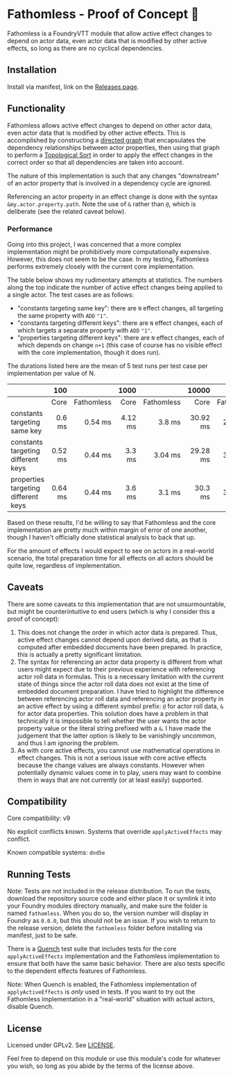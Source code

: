 # Fathomless - Proof of Concept :test_tube:

Fathomless is a FoundryVTT module that allow active effect changes to depend on actor data, even actor data that is modified by other active effects, so long as there are no cyclical dependencies.

## Installation

Install via manifest, link on the [Releases page](https://www.github.com/schultzcole/FVTT-Fathomless/releases).

## Functionality

Fathomless allows active effect changes to depend on other actor data, even actor data that is modified by other active effects.
This is accomplished by constructing a [directed graph](https://en.wikipedia.org/wiki/Directed_acyclic_graph) that encapsulates the dependency relationships between actor properties, then using that graph to perform a [Topological Sort](https://en.wikipedia.org/wiki/Topological_sorting) in order to apply the effect changes in the correct order so that all dependencies are taken into account.

The nature of this implementation is such that any changes "downstream" of an actor property that is involved in a dependency cycle are ignored.

Referencing an actor property in an effect change is done with the syntax `&my.actor.property.path`.
Note the use of `&` rather than `@`, which is deliberate (see the related caveat below).

### Performance

Going into this project, I was concerned that a more complex implementation might be prohibitively more computationally expensive.
However, this does not seem to be the case.
In my testing, Fathomless performs extremely closely with the current core implementation.

The table below shows my rudimentary attempts at statistics.
The numbers along the top indicate the number of active effect changes being applied to a single actor.
The test cases are as follows:

 - "constants targeting same key": there are `N` effect changes, all targeting the same property with `ADD` `"1"`.
 - "constants targeting different keys": there are `N` effect changes, each of which targets a separate property with `ADD` `"1"`.
 - "properties targeting different keys": there are `N` effect changes, each of which depends on change `n+1` (this case of course has no visible effect with the core implementation, though it does run).

The durations listed here are the mean of 5 test runs per test case per implementation per value of N.

|                                     |     100 |            |    1000 |            |    10000 |            |
|-------------------------------------|--------:|-----------:|--------:|-----------:|---------:|-----------:|
|                                     |    Core | Fathomless |    Core | Fathomless |     Core | Fathomless |
| constants targeting same key        |  0.6 ms |    0.54 ms | 4.12 ms |     3.8 ms | 30.92 ms |   22.56 ms |
| constants targeting different keys  | 0.52 ms |    0.44 ms |  3.3 ms |    3.04 ms | 29.28 ms |   31.32 ms |
| properties targeting different keys | 0.64 ms |    0.44 ms |  3.6 ms |     3.1 ms |  30.3 ms |   31.12 ms |

Based on these results, I'd be willing to say that Fathomless and the core implementation are pretty much within margin of error of one another, though I haven't officially done statistical analysis to back that up.

For the amount of effects I would expect to see on actors in a real-world scenario, the total preparation time for all effects on all actors should be quite low, regardless of implementation.

## Caveats

There are some caveats to this implementation that are not unsurmountable, but might be counterintuitive to end users (which is why I consider this a proof of concept):

1. This does not change the order in which actor data is prepared.
   Thus, active effect changes cannot depend upon derived data, as that is computed after embedded documents have been prepared.
   In practice, this is actually a pretty significant limitation.
3. The syntax for referencing an actor data property is different from what users might expect due to their previous experience with referencing actor roll data in formulas.
   This is a necessary limitation with the current state of things since the actor roll data does not exist at the time of embedded document preparation.
   I have tried to highlight the difference between referencing actor roll data and referencing an actor property in an active effect by using a different symbol prefix: `@` for actor roll data, `&` for actor data properties.
   This solution does have a problem in that technically it is impossible to tell whether the user wants the actor property value or the literal string prefixed with a `&`.
   I have made the judgement that the latter option is likely to be vanishingly uncommon, and thus I am ignoring the problem.
4. As with core active effects, you cannot use mathematical operations in effect changes.
   This is not a serious issue with core active effects because the change values are always constants.
   However when potentially dynamic values come in to play, users may want to combine them in ways that are not currently (or at least easily) supported.

## Compatibility

Core compatibility: v9

No explicit conflicts known. Systems that override `applyActiveEffects` may conflict.

Known compatible systems: `dnd5e`

## Running Tests

Note: Tests are not included in the release distribution.
To run the tests, download the repository source code and either place it or symlink it into your Foundry modules directory manually, and make sure the folder is named `fathomless`.
When you do so, the version number will display in Foundry as `0.0.0`, but this should not be an issue.
If you wish to return to the release version, delete the `fathomless` folder before installing via manifest, just to be safe.

There is a [Quench](https://github.com/Ethaks/FVTT-Quench) test suite that includes tests for the core `applyActiveEffects` implementation and the Fathomless implementation to ensure that both have the same basic behavior. There are also tests specific to the dependent effects features of Fathomless.

Note: When Quench is enabled, the Fathomless implementation of `applyActiveEffects` is *only* used in tests. If you want to try out the Fathomless implementation in a "real-world" situation with actual actors, disable Quench.

## License

Licensed under GPLv2. See [LICENSE](LICENSE).

Feel free to depend on this module or use this module's code for whatever you wish, so long as you abide by the terms of the license above.
